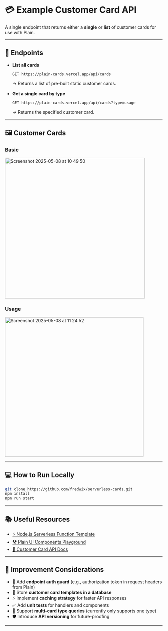 # 💳 Example Customer Card API

A single endpoint that returns either a **single** or **list** of customer cards for use with Plain.

---

## 🚀 Endpoints

- **List all cards**
  
  ```
  GET https://plain-cards.vercel.app/api/cards
  ```
  → Returns a list of pre-built static customer cards.

- **Get a single card by type**
  
  ```
  GET https://plain-cards.vercel.app/api/cards?type=usage
  ```
  → Returns the specified customer card.

---

## 🖼️ Customer Cards

### Basic

<img width="447" alt="Screenshot 2025-05-08 at 10 49 50" src="https://github.com/user-attachments/assets/ea2120d5-a697-448f-8799-56d25e40ec74" />

### Usage

<img width="443" alt="Screenshot 2025-05-08 at 11 24 52" src="https://github.com/user-attachments/assets/10b81846-8905-4b14-9fc0-9bfccb59e1af" />

---

## 💻 How to Run Locally

```bash
git clone https://github.com/fredwix/serverless-cards.git
npm install
npm run start
```

---

## 📚 Useful Resources

- [⚡ Node.js Serverless Function Template](https://vercel.com/templates/other/nodejs-serverless-function-express)
- [🛠️ Plain UI Components Playground](https://app.plain.com/developer/ui-components-playground)
- [📖 Customer Card API Docs](https://www.plain.com/docs/api-reference/customer-cards)

---

## 🔧 Improvement Considerations

- 🔐 Add **endpoint auth guard** (e.g., authorization token in request headers from Plain)
- 💾 Store **customer card templates in a database**
- ⚡ Implement **caching strategy** for faster API responses
- ✅ Add **unit tests** for handlers and components
- 🔄 Support **multi-card type queries** (currently only supports one type)
- 🛡️ Introduce **API versioning** for future-proofing

---


